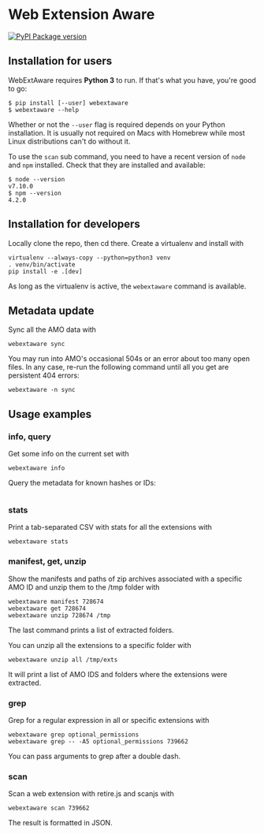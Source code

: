 # Web Extension Aware

[![PyPI Package version](https://badge.fury.io/py/webextaware.svg)](https://pypi.python.org/pypi/webextaware)

## Installation for users
WebExtAware requires **Python 3** to run. If that's what you have, you're good to go:
```
$ pip install [--user] webextaware
$ webextaware --help
```

Whether or not the `--user` flag is required depends on your Python installation. It is usually
not required on Macs with Homebrew while most Linux distributions can't do without it.

To use the `scan` sub command, you need to have a recent version of `node` and `npm` installed.
Check that they are installed and available:
```
$ node --version
v7.10.0
$ npm --version
4.2.0
```

## Installation for developers

Locally clone the repo, then cd there. Create a virtualenv and install with

```
virtualenv --always-copy --python=python3 venv
. venv/bin/activate
pip install -e .[dev]
```

As long as the virtualenv is active, the ```webextaware``` command is available.

## Metadata update

Sync all the AMO data with

```
webextaware sync
```

You may run into AMO's occasional 504s or an error about too many open files. In any case, re-run the following
command until all you get are persistent 404 errors:

```
webextaware -n sync
```

## Usage examples

### info, query

Get some info on the current set with

```
webextaware info
```

Query the metadata for known hashes or IDs:

```
```

### stats

Print a tab-separated CSV with stats for all the extensions with

```
webextaware stats
```

### manifest, get, unzip

Show the manifests and paths of zip archives associated with a specific AMO ID and
unzip them to the /tmp folder with

```
webextaware manifest 728674
webextaware get 728674
webextaware unzip 728674 /tmp
```

The last command prints a list of extracted folders.

You can unzip all the extensions to a specific folder with

```
webextaware unzip all /tmp/exts
```

It will print a list of AMO IDS and folders where the extensions were extracted.

### grep

Grep for a regular expression in all or specific extensions with

```
webextaware grep optional_permissions
webextaware grep -- -A5 optional_permissions 739662
```

You can pass arguments to grep after a double dash.

### scan

Scan a web extension with retire.js and scanjs with

```
webextaware scan 739662
```

The result is formatted in JSON.
